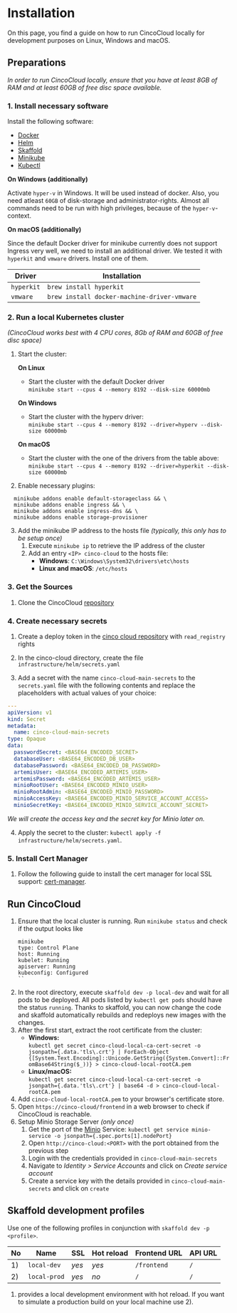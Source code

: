 # Installation

On this page, you find a guide on how to run CincoCloud locally for development purposes on Linux, Windows and macOS.


## Preparations

*In order to run CincoCloud locally, ensure that you have at least 8GB of RAM and at least 60GB of free disc space available.*


### 1. Install necessary software

Install the following software:

- [Docker][docker]
- [Helm][helm]
- [Skaffold][skaffold]
- [Minikube][minikube]
- [Kubectl][kubectl]

**On Windows (additionally)**

Activate `hyper-v` in Windows. It will be used instead of docker. Also, you need atleast `60GB` of disk-storage and administrator-rights. Almost all commands need to be run with high privileges, because of the `hyper-v`-context.

**On macOS (additionally)**

Since the default Docker driver for minikube currently does not support Ingress very well, we need to install an additional driver.
We tested it with `hyperkit` and `vmware` drivers.
Install one of them.

| Driver     | Installation                                |
|------------|---------------------------------------------|
| `hyperkit` | `brew install hyperkit`                     |
| `vmware`   | `brew install docker-machine-driver-vmware` |


### 2. Run a local Kubernetes cluster

*(CincoCloud works best with 4 CPU cores, 8Gb of RAM and 60GB of free disc space)*

1. Start the cluster:

    **On Linux**

    * Start the cluster with the default Docker driver<br>
    `minikube start --cpus 4 --memory 8192 --disk-size 60000mb`

    **On Windows**

    * Start the cluster with the hyperv driver:<br>
    `minikube start --cpus 4 --memory 8192 --driver=hyperv --disk-size 60000mb`

    **On macOS**

    * Start the cluster with the one of the drivers from the table above:<br>
    `minikube start --cpus 4 --memory 8192 --driver=hyperkit --disk-size 60000mb`

2. Enable necessary plugins:

```
  minikube addons enable default-storageclass && \
  minikube addons enable ingress && \
  minikube addons enable ingress-dns && \
  minikube addons enable storage-provisioner
```

3. Add the minikube IP address to the hosts file *(typically, this only has to be setup once)*
    1. Execute `minikube ip` to retrieve the IP address of the cluster
    2. Add an entry `<IP> cinco-cloud` to the hosts file:
        * **Windows**: `C:\Windows\System32\drivers\etc\hosts`
        * **Linux and macOS**: `/etc/hosts`

### 3. Get the Sources

1. Clone the CincoCloud [repository][cinco-cloud-repository]

### 4. Create necessary secrets

1. Create a deploy token in the [cinco cloud repository][cinco-cloud-repository] with `read_registry` rights

2. In the cinco-cloud directory, create the file `infrastructure/helm/secrets.yaml`

3. Add a secret with the name `cinco-cloud-main-secrets` to the `secrets.yaml` file with the following contents and replace the placeholders with actual values of your choice:

```yaml
---
apiVersion: v1
kind: Secret
metadata:
  name: cinco-cloud-main-secrets
type: Opaque
data:
  passwordSecret: <BASE64_ENCODED_SECRET>
  databaseUser: <BASE64_ENCODED_DB_USER>
  databasePassword: <BASE64_ENCODED_DB_PASSWORD>
  artemisUser: <BASE64_ENCODED_ARTEMIS_USER>
  artemisPassword: <BASE64_ENCODED_ARTEMIS_USER>
  minioRootUser: <BASE64_ENCODED_MINIO_USER>
  minioRootAdmin: <BASE64_ENCODED_MINIO_PASSWORD>
  minioAccessKey: <BASE64_ENCODED_MINIO_SERVICE_ACCOUNT_ACCESS>
  minioSecretKey: <BASE64_ENCODED_MINIO_SERVICE_ACCOUNT_SECRET>
```

*We will create the access key and the secret key for Minio later on.*

4. Apply the secret to the cluster: `kubectl apply -f infrastructure/helm/secrets.yaml`.

### 5. Install Cert Manager

1. Follow the following guide to install the cert manager for local SSL support: [cert-manager].

## Run CincoCloud

1. Ensure that the local cluster is running.
   Run `minikube status` and check if the output looks like
      ```
      minikube
      type: Control Plane
      host: Running
      kubelet: Running
      apiserver: Running
      kubeconfig: Configured
      ``
2. In the root directory, execute `skaffold dev -p local-dev` and wait for all pods to be deployed.
   All pods listed by `kubectl get pods` should have the status `running`.
   Thanks to skaffold, you can now change the code and skaffold automatically rebuilds and redeploys new images with the changes.
3. After the first start, extract the root certificate from the cluster:<br>
   * **Windows:**<br>
   `kubectl get secret cinco-cloud-local-ca-cert-secret -o jsonpath={.data.'tls\.crt'} | ForEach-Object {[System.Text.Encoding]::Unicode.GetString({System.Convert]::FromBase64String($_))} > cinco-cloud-local-rootCA.pem`<br>
   * **Linux/macOS:**<br>
   `kubectl get secret cinco-cloud-local-ca-cert-secret -o jsonpath={.data.'tls\.crt'} | base64 -d > cinco-cloud-local-rootCA.pem`
4. Add `cinco-cloud-local-rootCA.pem` to your browser's certificate store.
5. Open `https://cinco-cloud/frontend` in a web browser to check if CincoCloud is reachable.
6. Setup Minio Storage Server *(only once)*
    1. Get the port of the [Minio][minio] Service: `kubectl get service minio-service -o jsonpath={.spec.ports[1].nodePort}`
    2. Open `http://cinco-cloud:<PORT>` with the port obtained from the previous step
    3. Login with the credentials provided in `cinco-cloud-main-secrets`
    4. Navigate to *Identity > Service Accounts* and click on *Create service account*
    5. Create a service key with the details provided in `cinco-cloud-main-secrets` and click on `create`

## Skaffold development profiles

Use one of the following profiles in conjunction with `skaffold dev -p <profile>`.

| No  | Name             | SSL   | Hot reload | Frontend URL | API URL |
|-----|------------------|-------|------------|--------------|---------|
| 1)  | `local-dev`      | *yes*  | *yes*      | `/frontend`  | `/`     |
| 2)  | `local-prod`     | *yes*  | *no*       | `/`          | `/`     |

1) provides a local development environment with hot reload.
If you want to simulate a production build on your local machine use 2).


[helm]: https://helm.sh/
[docker]: https://docs.docker.com/get-docker/
[skaffold]: https://skaffold.dev/
[minikube]: https://minikube.sigs.k8s.io/
[minio]: https://min.io/
[docker-secret]: https://kubernetes.io/docs/tasks/configure-pod-container/pull-image-private-registry/
[cinco-cloud-repository]: https://gitlab.com/scce/cinco-cloud
[kubectl]: https://kubernetes.io/docs/reference/kubectl/overview/
[cert-manager]: https://cert-manager.io/docs/installation/helm/#

